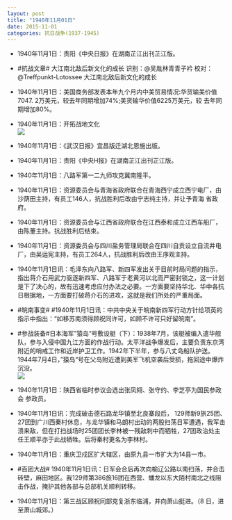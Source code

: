 ```yaml
---
layout: post
title: "1940年11月01日"
date: 2015-11-01
categories: 抗日战争(1937-1945)
---
```


<meta name="referrer" content="no-referrer" />

- 1940年11月1日：贵阳《中央日报》在湖南芷江出刊芷江版。 

- #抗战文章# 大江南北敌后新文化的成长 识别：@吴胤林青青子衿 校对：@Treffpunkt-Lotossee 大江南北敌后新文化的成长 

- 1940年11月1日：美国商务部发表本年九个月内中美贸易情况:华货输美价值 7047. 2万美元，较去年同期增加74%;美货输华价值6225万美元，较 去年同期增加80%。 

- 1940年11月1日：开拓战地文化 <br/><img src="https://ww2.sinaimg.cn/large/aca367d8jw1exlsq2og02j20g70b7mys.jpg" />

- 1940年11月1日：《武汉日报》宜昌版迁湖北恩施出版。 

- 1940年11月1日：贵阳《中央H报》在湖南芷江出刊芷江版。 

- 1940年11月1日：八路军第一二九师攻克冀南隆平。 

- 1940年11月1日：资源委员会与青海省政府联合在青海西宁成立西宁电厂，由 沙荫田主持，有员工146人，抗战胜利后改由宁志纯主持，并让予青海 省政府。 

- 1940年11月1日：资源委员会与江西省政府联合在江西泰和成立江西车船厂， 由陈董主持。抗战胜利后结束。 

- 1940年11月1日：资源委员会与四川盐务管理局联合在四川自贡设立自流井电 厂，由吴运宪主持，有员工264人，抗战胜利后改由王序观主持。 

- 1940年11月1日讯：毛泽东向八路军、新四军发出关于目前时局问题的指示，指出蒋介石用武力驱逐新四军、八路军于老黄河以北而严密封锁之，这一计划是下了决心的，故有迅速考虑应付办法之必要。一方面要坚持华北、华中各抗日根据地，一方面要打破蒋介石的进攻，这就是我们所处的严重局面。 

- #皖南事变# #1940年11月1日讯：中共中央关于皖南新四军行动方针给项英的指示中指出：“如移苏南须得顾祝同许可，如顾不许可只好留皖南”。  

- #参战装备#日本海军”猿岛“号敷设艇（下）：1938年7月，该艇被编入遣华舰队，参与入侵中国九江方面的作战行动。太平洋战争爆发后，主要负责东京湾附近的哨戒工作和近岸护卫工作。1942年下半年，参与八丈岛船队护送。1944年7月4日，”猿岛“号在父岛附近遭到美军飞机空袭后受损，拖回途中爆炸沉没。 <br/><img src="https://ww1.sinaimg.cn/large/aca367d8jw1exl8s06l12j20dc04ggly.jpg" />

- 1940年11月1日：陕西省临时参议会选出张凤翗、张守约、李芝亭为国民参政会 参政员。 

- 1940年11月1日讯：完成破击德石路龙华镇至北良寨段后， 129师新9旅25团、27团到广川西秦村休息，与龙华镇和马朗村出动的两股扫荡日军遭遇，我军击溃来敌，但在打扫战场时25团团长李林被一残敌刺中而牺牲，27团政治处主任王顺平亦于此战牺牲。后将秦村更名为李林村。 

- 1940年11月1日：重庆卫戍区扩大辖区，由原九县一市扩大为14县一市。 

- #百团大战# 1940年11月1日讯：日军会合后再次向榆辽公路以南扫荡，并合击砖壁，麻田地区。我129师第386旅16团在西营、蟠龙以东大陌村南北之线阻击作战，掩护其他各部与总部机关顺利转移。 

- 1940年11月1日：第三战区顾祝同部克复浙东临浦，并向萧山挺进。（8 日，进至萧山城郊。） 

